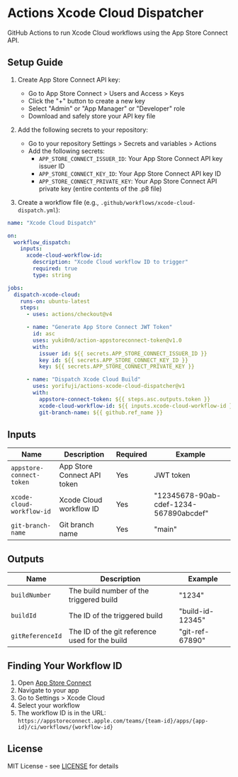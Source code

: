 # Actions Xcode Cloud Dispatcher

GitHub Actions to run Xcode Cloud workflows using the App Store Connect API.

## Setup Guide

1. Create App Store Connect API key:

   - Go to App Store Connect > Users and Access > Keys
   - Click the "+" button to create a new key
   - Select "Admin" or "App Manager" or "Developer" role
   - Download and safely store your API key file

2. Add the following secrets to your repository:

   - Go to your repository Settings > Secrets and variables > Actions
   - Add the following secrets:
     - `APP_STORE_CONNECT_ISSUER_ID`: Your App Store Connect API key issuer ID
     - `APP_STORE_CONNECT_KEY_ID`: Your App Store Connect API key ID
     - `APP_STORE_CONNECT_PRIVATE_KEY`: Your App Store Connect API private key (entire contents of the .p8 file)

3. Create a workflow file (e.g., `.github/workflows/xcode-cloud-dispatch.yml`):

```yaml
name: "Xcode Cloud Dispatch"

on:
  workflow_dispatch:
    inputs:
      xcode-cloud-workflow-id:
        description: "Xcode Cloud workflow ID to trigger"
        required: true
        type: string

jobs:
  dispatch-xcode-cloud:
    runs-on: ubuntu-latest
    steps:
      - uses: actions/checkout@v4

      - name: "Generate App Store Connect JWT Token"
        id: asc
        uses: yuki0n0/action-appstoreconnect-token@v1.0
        with:
          issuer id: ${{ secrets.APP_STORE_CONNECT_ISSUER_ID }}
          key id: ${{ secrets.APP_STORE_CONNECT_KEY_ID }}
          key: ${{ secrets.APP_STORE_CONNECT_PRIVATE_KEY }}

      - name: "Dispatch Xcode Cloud Build"
        uses: yorifuji/actions-xcode-cloud-dispatcher@v1
        with:
          appstore-connect-token: ${{ steps.asc.outputs.token }}
          xcode-cloud-workflow-id: ${{ inputs.xcode-cloud-workflow-id }}
          git-branch-name: ${{ github.ref_name }}
```

## Inputs

| Name                      | Description                 | Required | Example                                |
| ------------------------- | --------------------------- | -------- | -------------------------------------- |
| `appstore-connect-token`  | App Store Connect API token | Yes      | JWT token                              |
| `xcode-cloud-workflow-id` | Xcode Cloud workflow ID     | Yes      | "12345678-90ab-cdef-1234-567890abcdef" |
| `git-branch-name`         | Git branch name             | Yes      | "main"                                 |

## Outputs

| Name             | Description                                    | Example          |
| ---------------- | ---------------------------------------------- | ---------------- |
| `buildNumber`    | The build number of the triggered build        | "1234"           |
| `buildId`        | The ID of the triggered build                  | "build-id-12345" |
| `gitReferenceId` | The ID of the git reference used for the build | "git-ref-67890"  |

## Finding Your Workflow ID

1. Open [App Store Connect](https://appstoreconnect.apple.com)
2. Navigate to your app
3. Go to Settings > Xcode Cloud
4. Select your workflow
5. The workflow ID is in the URL: `https://appstoreconnect.apple.com/teams/{team-id}/apps/{app-id}/ci/workflows/{workflow-id}`

## License

MIT License - see [LICENSE](LICENSE) for details
